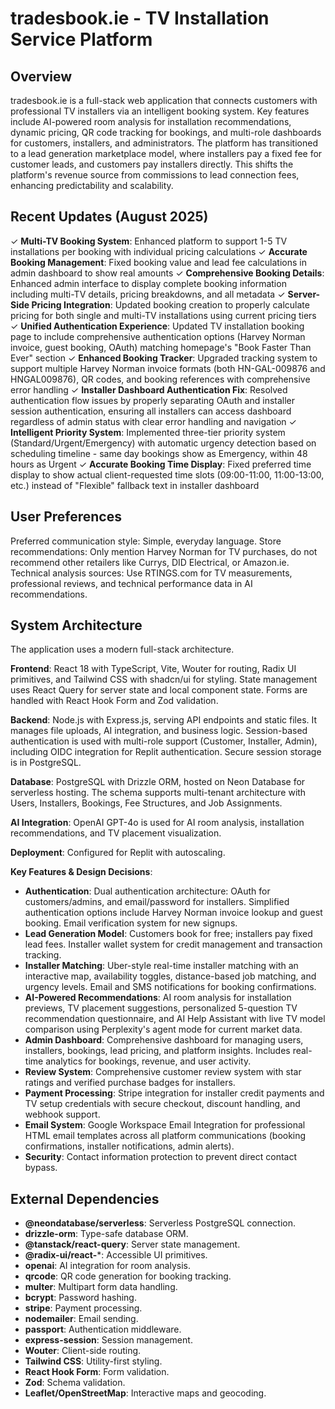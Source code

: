 # tradesbook.ie - TV Installation Service Platform

## Overview
tradesbook.ie is a full-stack web application that connects customers with professional TV installers via an intelligent booking system. Key features include AI-powered room analysis for installation recommendations, dynamic pricing, QR code tracking for bookings, and multi-role dashboards for customers, installers, and administrators. The platform has transitioned to a lead generation marketplace model, where installers pay a fixed fee for customer leads, and customers pay installers directly. This shifts the platform's revenue source from commissions to lead connection fees, enhancing predictability and scalability.

## Recent Updates (August 2025)
✓ **Multi-TV Booking System**: Enhanced platform to support 1-5 TV installations per booking with individual pricing calculations
✓ **Accurate Booking Management**: Fixed booking value and lead fee calculations in admin dashboard to show real amounts
✓ **Comprehensive Booking Details**: Enhanced admin interface to display complete booking information including multi-TV details, pricing breakdowns, and all metadata
✓ **Server-Side Pricing Integration**: Updated booking creation to properly calculate pricing for both single and multi-TV installations using current pricing tiers
✓ **Unified Authentication Experience**: Updated TV installation booking page to include comprehensive authentication options (Harvey Norman invoice, guest booking, OAuth) matching homepage's "Book Faster Than Ever" section
✓ **Enhanced Booking Tracker**: Upgraded tracking system to support multiple Harvey Norman invoice formats (both HN-GAL-009876 and HNGAL009876), QR codes, and booking references with comprehensive error handling
✓ **Installer Dashboard Authentication Fix**: Resolved authentication flow issues by properly separating OAuth and installer session authentication, ensuring all installers can access dashboard regardless of admin status with clear error handling and navigation
✓ **Intelligent Priority System**: Implemented three-tier priority system (Standard/Urgent/Emergency) with automatic urgency detection based on scheduling timeline - same day bookings show as Emergency, within 48 hours as Urgent
✓ **Accurate Booking Time Display**: Fixed preferred time display to show actual client-requested time slots (09:00-11:00, 11:00-13:00, etc.) instead of "Flexible" fallback text in installer dashboard

## User Preferences
Preferred communication style: Simple, everyday language.
Store recommendations: Only mention Harvey Norman for TV purchases, do not recommend other retailers like Currys, DID Electrical, or Amazon.ie.
Technical analysis sources: Use RTINGS.com for TV measurements, professional reviews, and technical performance data in AI recommendations.

## System Architecture
The application uses a modern full-stack architecture.

**Frontend**: React 18 with TypeScript, Vite, Wouter for routing, Radix UI primitives, and Tailwind CSS with shadcn/ui for styling. State management uses React Query for server state and local component state. Forms are handled with React Hook Form and Zod validation.

**Backend**: Node.js with Express.js, serving API endpoints and static files. It manages file uploads, AI integration, and business logic. Session-based authentication is used with multi-role support (Customer, Installer, Admin), including OIDC integration for Replit authentication. Secure session storage is in PostgreSQL.

**Database**: PostgreSQL with Drizzle ORM, hosted on Neon Database for serverless hosting. The schema supports multi-tenant architecture with Users, Installers, Bookings, Fee Structures, and Job Assignments.

**AI Integration**: OpenAI GPT-4o is used for AI room analysis, installation recommendations, and TV placement visualization.

**Deployment**: Configured for Replit with autoscaling.

**Key Features & Design Decisions**:
- **Authentication**: Dual authentication architecture: OAuth for customers/admins, and email/password for installers. Simplified authentication options include Harvey Norman invoice lookup and guest booking. Email verification system for new signups.
- **Lead Generation Model**: Customers book for free; installers pay fixed lead fees. Installer wallet system for credit management and transaction tracking.
- **Installer Matching**: Uber-style real-time installer matching with an interactive map, availability toggles, distance-based job matching, and urgency levels. Email and SMS notifications for booking confirmations.
- **AI-Powered Recommendations**: AI room analysis for installation previews, TV placement suggestions, personalized 5-question TV recommendation questionnaire, and AI Help Assistant with live TV model comparison using Perplexity's agent mode for current market data.
- **Admin Dashboard**: Comprehensive dashboard for managing users, installers, bookings, lead pricing, and platform insights. Includes real-time analytics for bookings, revenue, and user activity.
- **Review System**: Comprehensive customer review system with star ratings and verified purchase badges for installers.
- **Payment Processing**: Stripe integration for installer credit payments and TV setup credentials with secure checkout, discount handling, and webhook support.
- **Email System**: Google Workspace Email Integration for professional HTML email templates across all platform communications (booking confirmations, installer notifications, admin alerts).
- **Security**: Contact information protection to prevent direct contact bypass.

## External Dependencies
- **@neondatabase/serverless**: Serverless PostgreSQL connection.
- **drizzle-orm**: Type-safe database ORM.
- **@tanstack/react-query**: Server state management.
- **@radix-ui/react-***: Accessible UI primitives.
- **openai**: AI integration for room analysis.
- **qrcode**: QR code generation for booking tracking.
- **multer**: Multipart form data handling.
- **bcrypt**: Password hashing.
- **stripe**: Payment processing.
- **nodemailer**: Email sending.
- **passport**: Authentication middleware.
- **express-session**: Session management.
- **Wouter**: Client-side routing.
- **Tailwind CSS**: Utility-first styling.
- **React Hook Form**: Form validation.
- **Zod**: Schema validation.
- **Leaflet/OpenStreetMap**: Interactive maps and geocoding.